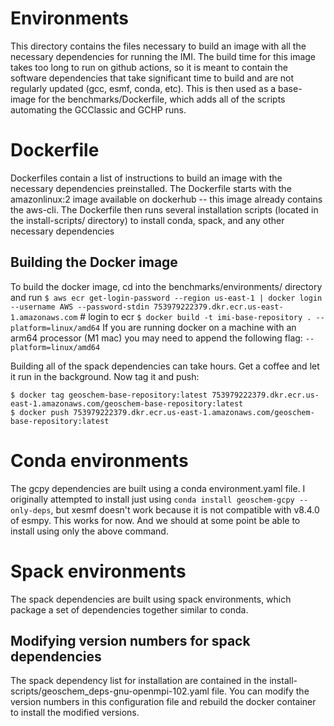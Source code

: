 # Environments 
This directory contains the files necessary to build an image with all the necessary dependencies for running the IMI. The build time for this image takes too long to run on github actions, so it is meant to contain the software dependencies that take significant time to build and are not regularly updated (gcc, esmf, conda, etc). This is then used as a base-image for the benchmarks/Dockerfile, which adds all of the scripts automating the GCClassic and GCHP runs.

# Dockerfile
Dockerfiles contain a list of instructions to build an image with the necessary dependencies preinstalled. The Dockerfile starts with the amazonlinux:2 image available on dockerhub -- this image already contains the aws-cli. The Dockerfile then runs several installation scripts (located in the install-scripts/ directory) to install conda, spack, and any other necessary dependencies

## Building the Docker image 
To build the docker image, cd into the benchmarks/environments/ directory and run
`$ aws ecr get-login-password --region us-east-1 | docker login --username AWS --password-stdin 753979222379.dkr.ecr.us-east-1.amazonaws.com` # login to ecr
`$ docker build -t imi-base-repository . --platform=linux/amd64`
If you are running docker on a machine with an arm64 processor (M1 mac) you may need to append the following flag:
`--platform=linux/amd64`

Building all of the spack dependencies can take hours. Get a coffee and let it run in the background.
Now tag it and push:
```
$ docker tag geoschem-base-repository:latest 753979222379.dkr.ecr.us-east-1.amazonaws.com/geoschem-base-repository:latest
$ docker push 753979222379.dkr.ecr.us-east-1.amazonaws.com/geoschem-base-repository:latest
```

# Conda environments
The gcpy dependencies are built using a conda environment.yaml file. I originally attempted to install just using `conda install geoschem-gcpy --only-deps`, but xesmf doesn't work because it is not compatible with v8.4.0 of esmpy. This works for now. And we should at some point be able to install using only the above command.

# Spack environments
The spack dependencies are built using spack environments, which package a set of dependencies together similar to conda.

## Modifying version numbers for spack dependencies
The spack dependency list for installation are contained in the install-scripts/geoschem_deps-gnu-openmpi-102.yaml file. You can modify the version numbers in this configuration file and rebuild the docker container to install the modified versions.


